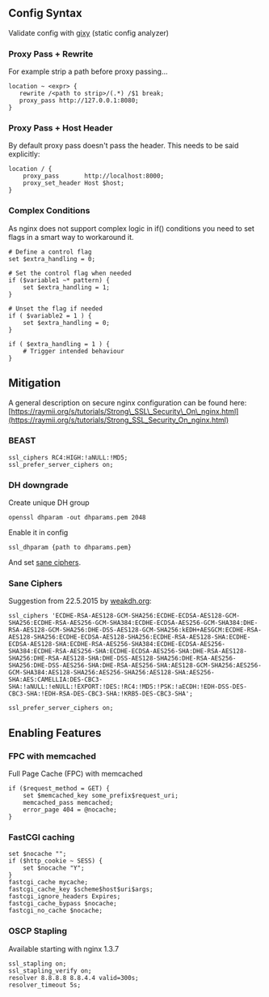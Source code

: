 ## Config Syntax

Validate config with [gixy](https://github.com/yandex/gixy) (static
config analyzer)

### Proxy Pass + Rewrite

For example strip a path before proxy passing...

    location ~ <expr> {
       rewrite /<path to strip>/(.*) /$1 break;
       proxy_pass http://127.0.0.1:8080;
    }

### Proxy Pass + Host Header

By default proxy pass doesn't pass the header. This needs to be said
explicitly:

    location / {
        proxy_pass       http://localhost:8000;
        proxy_set_header Host $host;
    }

### Complex Conditions

As nginx does not support complex logic in if() conditions you need to
set flags in a smart way to workaround it.

    # Define a control flag
    set $extra_handling = 0;

    # Set the control flag when needed
    if ($variable1 ~* pattern) {
        set $extra_handling = 1;
    }

    # Unset the flag if needed
    if ( $variable2 = 1 ) {
        set $extra_handling = 0;
    }

    if ( $extra_handling = 1 ) {
        # Trigger intended behaviour
    }

## Mitigation

A general description on secure nginx configuration can be found here:
[https://raymii.org/s/tutorials/Strong\_SSL\_Security\_On\_nginx.html](https://raymii.org/s/tutorials/Strong_SSL_Security_On_nginx.html)

### BEAST

    ssl_ciphers RC4:HIGH:!aNULL:!MD5;
    ssl_prefer_server_ciphers on;

### DH downgrade

Create unique DH group

    openssl dhparam -out dhparams.pem 2048

Enable it in config

    ssl_dhparam {path to dhparams.pem}

And set [sane ciphers](#Sane%20Ciphers).

### Sane Ciphers

Suggestion from 22.5.2015 by
[weakdh.org](https://weakdh.org/sysadmin.html):

    ssl_ciphers 'ECDHE-RSA-AES128-GCM-SHA256:ECDHE-ECDSA-AES128-GCM-SHA256:ECDHE-RSA-AES256-GCM-SHA384:ECDHE-ECDSA-AES256-GCM-SHA384:DHE-RSA-AES128-GCM-SHA256:DHE-DSS-AES128-GCM-SHA256:kEDH+AESGCM:ECDHE-RSA-AES128-SHA256:ECDHE-ECDSA-AES128-SHA256:ECDHE-RSA-AES128-SHA:ECDHE-ECDSA-AES128-SHA:ECDHE-RSA-AES256-SHA384:ECDHE-ECDSA-AES256-SHA384:ECDHE-RSA-AES256-SHA:ECDHE-ECDSA-AES256-SHA:DHE-RSA-AES128-SHA256:DHE-RSA-AES128-SHA:DHE-DSS-AES128-SHA256:DHE-RSA-AES256-SHA256:DHE-DSS-AES256-SHA:DHE-RSA-AES256-SHA:AES128-GCM-SHA256:AES256-GCM-SHA384:AES128-SHA256:AES256-SHA256:AES128-SHA:AES256-SHA:AES:CAMELLIA:DES-CBC3-SHA:!aNULL:!eNULL:!EXPORT:!DES:!RC4:!MD5:!PSK:!aECDH:!EDH-DSS-DES-CBC3-SHA:!EDH-RSA-DES-CBC3-SHA:!KRB5-DES-CBC3-SHA';

    ssl_prefer_server_ciphers on;

## Enabling Features

### FPC with memcached

Full Page Cache (FPC) with memcached

    if ($request_method = GET) {
        set $memcached_key some_prefix$request_uri;
        memcached_pass memcached;
        error_page 404 = @nocache;
    }

### FastCGI caching

    set $nocache "";
    if ($http_cookie ~ SESS) {
        set $nocache "Y";
    }
    fastcgi_cache mycache;
    fastcgi_cache_key $scheme$host$uri$args;
    fastcgi_ignore_headers Expires;
    fastcgi_cache_bypass $nocache;
    fastcgi_no_cache $nocache;

### OSCP Stapling

Available starting with nginx 1.3.7

    ssl_stapling on;
    ssl_stapling_verify on;
    resolver 8.8.8.8 8.8.4.4 valid=300s;
    resolver_timeout 5s;
